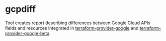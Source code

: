 # gcpdiff

Tool creates report describing differences between Google Cloud APIs fields and
resources integrated in
[terraform-provider-google](https://github.com/hashicorp/terraform-provider-google)
and [terraform-provider-google-beta](https://github.com/hashicorp/terraform-provider-google-beta).


